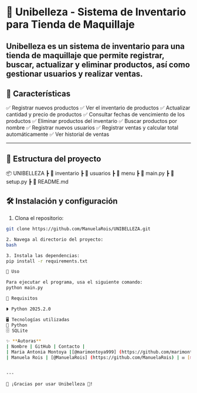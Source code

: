 # 💄 Unibelleza - Sistema de Inventario para Tienda de Maquillaje #
Unibelleza es un sistema de inventario para una tienda de maquillaje que permite registrar, buscar, actualizar y eliminar productos, así como gestionar usuarios y realizar ventas.
---

## 💖 **Características**
✅ Registrar nuevos productos
✅ Ver el inventario de productos
✅ Actualizar cantidad y precio de productos
✅ Consultar fechas de vencimiento de los productos
✅ Eliminar productos del inventario
✅ Buscar productos por nombre
✅ Registrar nuevos usuarios
✅ Registrar ventas y calcular total automáticamente
✅ Ver historial de ventas

---

## 📂 **Estructura del proyecto**
📦 UNIBELLEZA
┣ 📂 inventario
┣ 📂 usuarios
┣ 📂 menu
┣ 📜 main.py
┣ 📜 setup.py
┣ 📜 README.md

## 🛠️ **Instalación y configuración**
1. Clona el repositorio:  
```bash
git clone https://github.com/ManuelaRois/UNIBELLEZA.git

2. Navega al directorio del proyecto:
bash

3. Instala las dependencias: 
pip install -r requirements.txt

🌷 Uso

Para ejecutar el programa, usa el siguiente comando:
python main.py

🌟 Requisitos

❥ Python 2025.2.0 

🖥️ Tecnologías utilizadas
🐍 Python
🗄️ SQLite 

✨ **Autoras**  
| Nombre | GitHub | Contacto |
| Maria Antonia Montoya |[@marimontoya999] (https://github.com/marimontoya999)|✉️ [mariaa.montoyas@upb.edu.co]| 
| Manuela Rois | [@ManuelaRois] (https://github.com/ManuelaRois) | ✉️ [manuela.rois@upb.edu.com.co]


---

💖 ¡Gracias por usar Unibelleza 💄!
